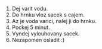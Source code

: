 1. Dej varit vodu.
2. Do hrnku vloz sacek s cajem.
3. Az je voda varici, nalej ji do hrnku.
4. Pockej 5 minut.
5. Vyndej vylouhovany sacek.
6. Nezapomen osladit :)